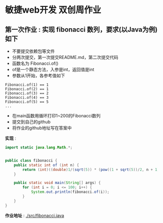 # 敏捷web开发 双创周作业



## 第一次作业 : 实现 fibonacci 数列，要求(以Java为例)如下

- 不要提交依赖包等文件
- 分两次提交，第一次提交README.md，第二次提交代码
- 函数名为 Fibonacci.of()
- of是一个静态方法，入参是int，返回值是int
- 参数从1开始，各参考值如下

```
Fibonacci.of(1) == 1
Fibonacci.of(2) == 1
Fibonacci.of(3) == 2
Fibonacci.of(4) == 3
Fibonacci.of(5) == 5
...
```

- 在main函数用循环打印1~200的Fibonacci数列
- 提交到自己的github
- 将作业的github地址写在答案中

**实现** : 

```java
import static java.lang.Math.*;


public class fibonacci {
    public static int of (int n) {
        return (int)((double)1/(sqrt(5)) * (pow((1 + sqrt(5))/2, n + 1) - pow((1 - sqrt(5))/2, n + 1)));
    }

    public static void main(String[] args) {
        for (int i = 0; i <= 100; i++) {
            System.out.println(fibonacci.of(i));
        }
    }
}
```



**作业地址** :  [./src/fibonacci.java]() 



